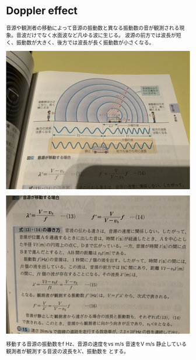 # Doppler effect

音源や観測者の移動によって音源の振動数と異なる振動数の音が観測される現象。音波だけでなく水面波など凡ゆる波に生じる。
波源の前方では波長が短く、振動数が大きく、後方では波長が長く振動数が小さくなる。

![image.jpg](Doppler%20effect%2005fc466316b74a3a9378905241e76788/image.jpg)

![1BA14431-7ADE-4E45-84A7-F3AE26656050.jpeg](Doppler%20effect%2005fc466316b74a3a9378905241e76788/1BA14431-7ADE-4E45-84A7-F3AE26656050.jpeg)

移動する音源の振動数をf Hz、音源の速度をvs m/s
音速をV m/s
静止している観測者が観測する音波の波長をλ’、振動数を
とする。